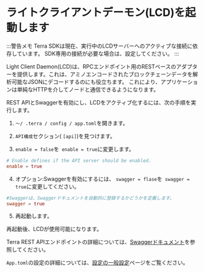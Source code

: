 # ライトクライアントデーモン(LCD)を起動します

:::警告メモ
Terra SDKは現在、実行中のLCDサーバーへのアクティブな接続に依存しています。 SDK専用の接続が必要な場合は、設定してください。
:::

Light Client Daemon(LCD)は、RPCエンドポイント用のRESTベースのアダプターを提供します。これは、アミノエンコードされたブロックチェーンデータを解析可能なJSONにデコードするのにも役立ちます。 これにより、アプリケーションは単純なHTTPを介してノードと通信できるようになります。

REST APIとSwaggerを有効にし、LCDをアクティブ化するには、次の手順を実行します。

1. `〜/ .terra / config / app.toml`を開きます。

2. `API構成`セクション( `[api]`)を見つけます。

3. `enable = false`を` enable = true`に変更します。

```toml
# Enable defines if the API server should be enabled.
enable = true
```

4. オプション:Swaggerを有効にするには、 `swagger = flase`を` swagger = true`に変更してください。

```toml
#Swaggerは、Swaggerドキュメントを自動的に登録するかどうかを定義します。 
swagger = true
```

5. 再起動します。

再起動後、LCDが使用可能になります。

Terra REST APIエンドポイントの詳細については、[Swaggerドキュメント](https://lcd.terra.dev/swagger/)を参照してください。

`App.toml`の設定の詳細については、[設定の一般設定](/ja/How-to/Start-LCD.md)ページをご覧ください。 